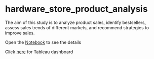 # hardware_store_product_analysis

The aim of this study is to analyze product sales, identify bestsellers, assess sales trends of different markets, and recommend strategies to improve sales.

Open the [Notebook](hardware_store_product_analysis.ipynb) to see the details

Click [here](https://public.tableau.com/app/profile/pavel.dudov/viz/Sprint12_Finalprojectdashboard/AtliQHardwareProductAnalysis) for Tableau dashboard